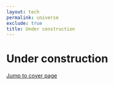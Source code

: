 ```yaml
---
layout: tech
permalink: universe
exclude: true
title: Under construction
---
```


# Under construction

[Jump to cover page](index)
